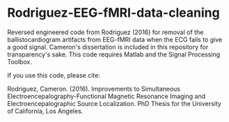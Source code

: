 # Rodriguez-EEG-fMRI-data-cleaning

Reversed engineered code from Rodriguez (2016) for removal of the ballistocardiogram artifacts from EEG-fMRI data when the ECG fails to give a good signal. Cameron's dissertation is included in this repository for transparency's sake. This code requires Matlab and the Signal Processing Toolbox.

If you use this code, please cite:

Rodriguez, Cameron. (2016). Improvements to Simultaneous Electroencepalography-Functional Magnetic Resonance Imaging and Electroencepalographic Source Localization. PhD Thesis for the University of California, Los Angeles. 
